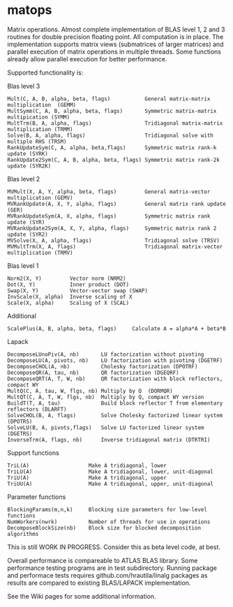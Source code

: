matops
======

Matrix operations. Almost complete implementation of BLAS level 1, 2 and 3 routines for double precision floating point. All computation is in place. The implementation supports matrix views (submatrices of larger matrices) and parallel execution of matrix operations in multiple threads. Some functions already allow parallel execution for better performance.

Supported functionality is:

  Blas level 3

    Mult(C, A, B, alpha, beta, flags)           General matrix-matrix multiplication  (GEMM)
    MultSymm(C, A, B, alpha, beta, flags)       Symmetric matrix-matrix multipication (SYMM)
    MultTrm(B, A, alpha, flags)                 Tridiagonal matrix-matrix multiplication (TRMM)  
    Solve(B, A, alpha, flags)                   Tridiagonal solve with multiple RHS (TRSM)
    RankUpdateSym(C, A, alpha, beta,flags)      Symmetric matrix rank-k update (SYRK)
    RankUpdate2Sym(C, A, B, alpha, beta, flags) Symmetric matrix rank-2k update (SYR2K)

  Blas level 2

    MVMult(X, A, Y, alpha, beta, flags)         General matrix-vector multiplication (GEMV)
    MVRankUpdate(A, X, Y, alpha, flags)         General matrix rank update (GER)
    MVRankUpdateSym(A, X, alpha, flags)         Symmetric matrix rank update (SYR)
    MVRankUpdate2Sym(A, X, Y, alpha, flags)     Symmetric matrix rank 2 update (SYR2)
    MVSolve(X, A, alpha, flags)                 Tridiagonal solve (TRSV)
    MVMultTrm(X, A, flags)                      Tridiagonal matrix-vector multiplication (TRMV)

  Blas level 1

    Norm2(X, Y)         Vector norm (NRM2)
    Dot(X, Y)           Inner product (DOT)
    Swap(X, Y)          Vector-vector swap (SWAP)
    InvScale(X, alpha)  Inverse scaling of X 
    Scale(X, alpha)     Scaling of X (SCAL)

  Additional

    ScalePlus(A, B, alpha, beta, flags)		Calculate A = alpha*A + beta*B

  Lapack
  
    DecomposeLUnoPiv(A, nb)       LU factorization without pivoting
    DecomposeLU(A, pivots, nb)    LU factorization with pivoting (DGETRF)
    DecomposeCHOL(A, nb)          Cholesky factorization (DPOTRF)
    DecomposeQR(A, tau, nb)       QR factorization (DGEQRF)
    DecomposeQRT(A, T, W, nb)     QR factorization with block reflectors, compact WY
    MultQ(C, A, tau, W, flgs, nb) Multiply by Q  (DORMQR)
    MultQT(C, A, T, W, flgs, nb)  Multiply by Q, compact WY version
    BuildT(T, A, tau)             Build block reflector T from elementary reflectors (DLARFT)
    SolveCHOL(B, A, flags)        Solve Cholesky factorized linear system (DPOTRS)
    SolveLU(B, A, pivots,flags)   Solve LU factorized linear system (DGETRS)
    InverseTrm(A, flags, nb)      Inverse tridiagonal matrix (DTRTRI)

  Support functions

    TriL(A)                   Make A tridiagonal, lower 
    TriLU(A)                  Make A tridiagonal, lower, unit-diagonal 
    TriU(A)                   Make A tridiagonal, upper 
    TriUU(A)                  Make A tridiagonal, upper, unit-diagonal 

  Parameter functions

    BlockingParams(m,n,k)     Blocking size parameters for low-level functions
    NumWorkers(nwrk)          Number of threads for use in operations
    DecomposeBlockSize(nb)    Block size for blocked decomposition algorithms

This is still WORK IN PROGRESS. Consider this as beta level code, at best. 

Overall performance is compareable to ATLAS BLAS library. Some performance testing programs are in test subdirectory. Running package and performace tests requires github.com/hrautila/linalg packages as results are compared to existing BLAS/LAPACK implementation.

See the Wiki pages for some additional information. 
